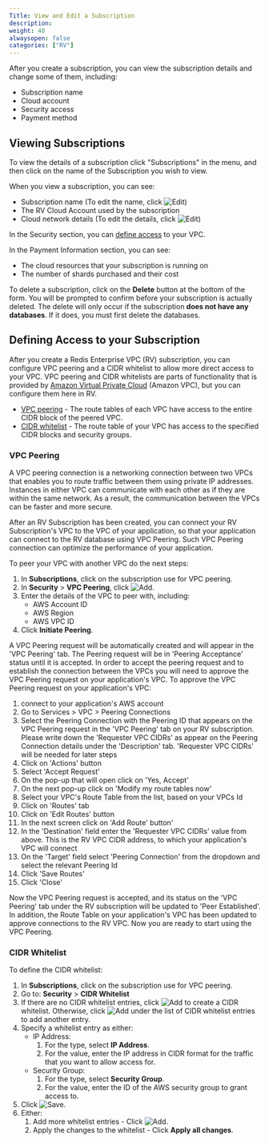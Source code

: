 ```yaml
---
Title: View and Edit a Subscription
description: 
weight: 40
alwaysopen: false
categories: ["RV"]
---
```

After you create a subscription, you can view the subscription details and
change some of them, including:

- Subscription name
- Cloud account
- Security access
- Payment method

## Viewing Subscriptions

To view the details of a subscription click "Subscriptions" in the menu,
and then click on the name of the Subscription you wish to view.

When you view a subscription, you can see:

- Subscription name (To edit the name, click ![Edit](/images/rv/icon_edit.png "Edit"))
- The RV Cloud Account used by the subscription
- Cloud network details (To edit the details, click ![Edit](/images/rv/icon_edit.png "Edit"))

In the Security section, you can [define access](#defining-access-to-your-subscription)
to your VPC.

In the Payment Information section, you can see:

- The cloud resources that your subscription is running on
- The number of shards purchased and their cost

To delete a subscription, click on the **Delete** button at the bottom
of the form. You will be prompted to confirm before your subscription is
actually deleted. The delete will only occur if the subscription **does
not have any databases**. If it does, you must first delete the
databases.

## Defining Access to your Subscription

After you create a Redis Enterprise VPC (RV) subscription, you can configure VPC
peering and a CIDR whitelist to allow more direct access to your VPC. VPC
peering and CIDR whitelists are parts of functionality that is provided by [Amazon
Virtual Private Cloud](https://docs.aws.amazon.com/vpc/latest/userguide/) (Amazon VPC),
but you can configure them here in RV.

- [VPC peering](https://docs.aws.amazon.com/vpc/latest/peering/what-is-vpc-peering.html) -
    The route tables of each VPC have access to the entire CIDR block of the peered VPC.
- [CIDR whitelist](https://docs.aws.amazon.com/vpc/latest/peering/peering-configurations-partial-access.html) -
    The route table of your VPC has access to the specified CIDR blocks and security groups.

### VPC Peering

A VPC peering connection is a networking connection between two VPCs that enables you to route traffic between them using private IP addresses. Instances in either VPC can communicate with each other as if they are within the same network. As a result, the communication between the VPCs can be faster and more secure.

After an RV Subscription has been created, you can connect your RV Subscription's VPC to the VPC of your application, so that your application can connect to the RV database using VPC Peering. Such VPC Peering connection can optimize the performance of your application.

To peer your VPC with another VPC do the next steps:

1. In **Subscriptions**, click on the subscription use for VPC peering.
1. In **Security** > **VPC Peering**, click ![Add](/images/rs/icon_add.png "Add").
1. Enter the details of the VPC to peer with, including:
    - AWS Account ID
    - AWS Region
    - AWS VPC ID
1. Click **Initiate Peering**.

A VPC Peering request will be automatically created and will appear in the 'VPC Peering' tab. The Peering request will be in 'Peering Acceptance' status until it is accepted.  In order to accept the peering request and to establish the connection between the VPCs you will need to approve the VPC Peering request on your application's VPC. 
To approve the VPC Peering request on your application's VPC:
1. connect to your application's AWS account
1. Go to Services > VPC > Peering Connections
1. Select the Peering Connection with the Peering ID that appears on the VPC Peering request in the 'VPC Peering' tab on your RV subscription. Please write down the 'Requester VPC CIDRs' as appear on the Peering Connection details under the 'Description' tab. 'Requester VPC CIDRs' will be needed for later steps
1. Click on 'Actions' button 
1. Select 'Accept Request' 
1. On the pop-up that will open click on 'Yes, Accept'
1. On the next pop-up click on 'Modify my route tables now'
1. Select your VPC's Route Table from the list, based on your VPCs Id
1. Click on 'Routes' tab
1. Click on 'Edit Routes' button
1. In the next screen click on 'Add Route' button'
1. In the 'Destination' field enter the 'Requester VPC CIDRs' value from above. This is the RV VPC CIDR address, to which your application's VPC will connect
1. On the 'Target' field select 'Peering Connection' from the dropdown and select the relevant Peering Id
1. Click 'Save Routes'
1. Click 'Close'

Now the VPC Peering request is accepted, and its status on the 'VPC Peering' tab under the RV subscription will be updated to 'Peer Established'. In addition, the Route Table on your application's VPC has been updated to approve connections to the RV VPC. 
Now you are ready to start using the VPC Peering.



### CIDR Whitelist

To define the CIDR whitelist:

1. In **Subscriptions**, click on the subscription use for VPC peering.
1. Go to: **Security** > **CIDR Whitelist**
1. If there are no CIDR whitelist entries, click ![Add](/images/rs/icon_add.png "Add")
   to create a CIDR whitelist. Otherwise, click ![Add](/images/rs/icon_add.png "Add")
   under the list of CIDR whitelist entries to add another entry.
1. Specify a whitelist entry as either:
    - IP Address:
        1. For the type, select **IP Address**.
        1. For the value, enter the IP address in CIDR format for the traffic that
            you want to allow access for.
    - Security Group:
        1. For the type, select **Security Group**.
        1. For the value, enter the ID of the AWS security group to grant access to.
1. Click ![Save](/images/rv/icon_save.png "Save").
1. Either:
   1. Add more whitelist entries - Click ![Add](/images/rs/icon_add.png "Add").
   1. Apply the changes to the whitelist - Click **Apply all changes**.
